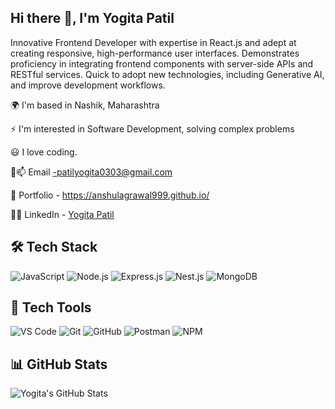 ## Hi there 👋, I'm Yogita Patil

  Innovative Frontend Developer with expertise in React.js and adept at creating responsive, high-performance user interfaces. Demonstrates proficiency in integrating frontend components with server-side APIs and RESTful services. Quick to adopt new technologies, including Generative AI, and improve development workflows.

  🌍 I'm based in Nashik, Maharashtra
  
  ⚡ I'm interested in Software Development, solving complex problems
  
  😃 I love coding.

  📧📫 Email -patilyogita0303@gmail.com

  💼 Portfolio - https://anshulagrawal999.github.io/

  👨‍💻 LinkedIn - [Yogita Patil](https://www.linkedin.com/in/yogita-patil-978710283/)

  
 ## 🛠 Tech Stack
![JavaScript](https://img.shields.io/badge/JavaScript-F7DF1E?style=flat-square&logo=javascript&logoColor=white)
![Node.js](https://img.shields.io/badge/Node.js-339933?style=flat-square&logo=node.js&logoColor=white)
![Express.js](https://img.shields.io/badge/Express.js-000000?style=flat-square&logo=express&logoColor=white)
![Nest.js](https://img.shields.io/badge/Nest.js-E0234E?style=flat-square&logo=nestjs&logoColor=white)
![MongoDB](https://img.shields.io/badge/MongoDB-47A248?style=flat-square&logo=mongodb&logoColor=white)

## 🧰 Tech Tools
![VS Code](https://img.shields.io/badge/VS_Code-007ACC?style=flat-square&logo=visual-studio-code&logoColor=white)
![Git](https://img.shields.io/badge/Git-F05032?style=flat-square&logo=git&logoColor=white)
![GitHub](https://img.shields.io/badge/GitHub-181717?style=flat-square&logo=github&logoColor=white)
![Postman](https://img.shields.io/badge/Postman-FF6C37?style=flat-square&logo=postman&logoColor=white)
![NPM](https://img.shields.io/badge/NPM-CB3837?style=flat-square&logo=npm&logoColor=white)

## 📊 GitHub Stats
![Yogita's GitHub Stats](https://github-readme-stats.vercel.app/api?username=YogitaBhikajiPtil&show_icons=true&theme=dark)


